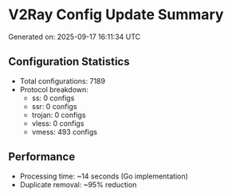 # V2Ray Config Update Summary
Generated on: 2025-09-17 16:11:34 UTC

## Configuration Statistics
- Total configurations: 7189
- Protocol breakdown:
  - ss: 0 configs
  - ssr: 0 configs
  - trojan: 0 configs
  - vless: 0 configs
  - vmess: 493 configs

## Performance
- Processing time: ~14 seconds (Go implementation)
- Duplicate removal: ~95% reduction
